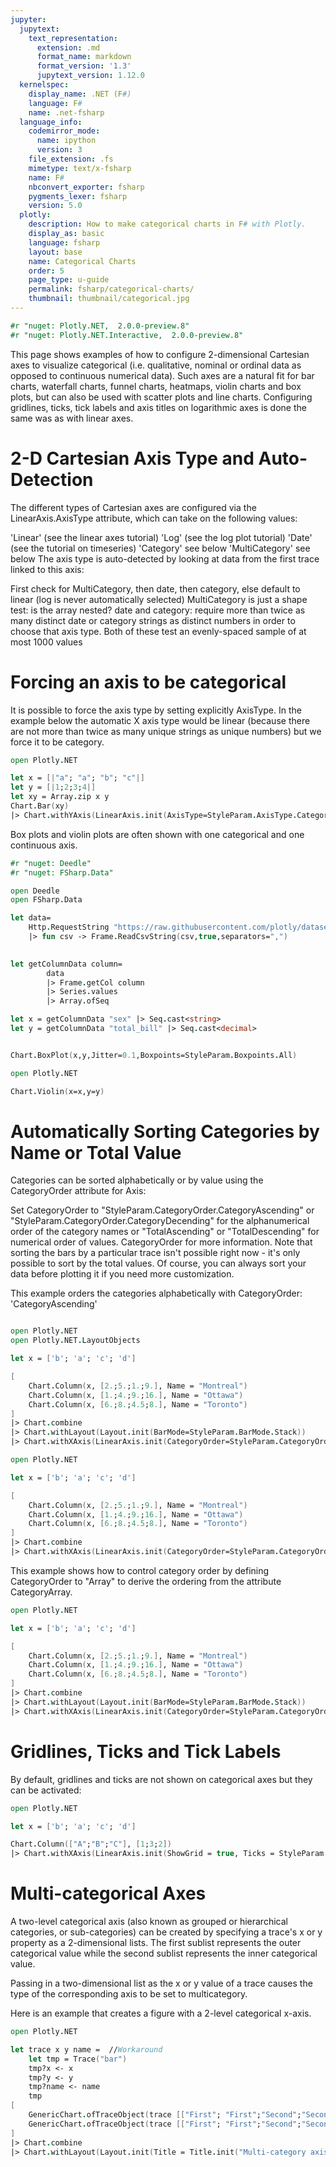 ```yaml
---
jupyter:
  jupytext:
    text_representation:
      extension: .md
      format_name: markdown
      format_version: '1.3'
      jupytext_version: 1.12.0
  kernelspec:
    display_name: .NET (F#)
    language: F#
    name: .net-fsharp
  language_info:
    codemirror_mode:
      name: ipython
      version: 3
    file_extension: .fs
    mimetype: text/x-fsharp
    name: F#
    nbconvert_exporter: fsharp
    pygments_lexer: fsharp
    version: 5.0
  plotly:
    description: How to make categorical charts in F# with Plotly.
    display_as: basic
    language: fsharp
    layout: base
    name: Categorical Charts
    order: 5
    page_type: u-guide
    permalink: fsharp/categorical-charts/
    thumbnail: thumbnail/categorical.jpg
---
```


```fsharp  dotnet_interactive={"language": "fsharp"}
#r "nuget: Plotly.NET,  2.0.0-preview.8"
#r "nuget: Plotly.NET.Interactive,  2.0.0-preview.8"

```

This page shows examples of how to configure 2-dimensional Cartesian axes to visualize categorical (i.e. qualitative, nominal or ordinal data as opposed to continuous numerical data). Such axes are a natural fit for bar charts, waterfall charts, funnel charts, heatmaps, violin charts and box plots, but can also be used with scatter plots and line charts. Configuring gridlines, ticks, tick labels and axis titles on logarithmic axes is done the same was as with linear axes.


# 2-D Cartesian Axis Type and Auto-Detection

The different types of Cartesian axes are configured via the LinearAxis.AxisType attribute, which can take on the following values:

'Linear' (see the linear axes tutorial)
'Log' (see the log plot tutorial)
'Date' (see the tutorial on timeseries)
'Category' see below
'MultiCategory' see below
The axis type is auto-detected by looking at data from the first trace linked to this axis:

First check for MultiCategory, then date, then category, else default to linear (log is never automatically selected)
MultiCategory is just a shape test: is the array nested?
date and category: require more than twice as many distinct date or category strings as distinct numbers in order to choose that axis type.
Both of these test an evenly-spaced sample of at most 1000 values


# Forcing an axis to be categorical

It is possible to force the axis type by setting explicitly AxisType. In the example below the automatic X axis type would be linear (because there are not more than twice as many unique strings as unique numbers) but we force it to be category.

```fsharp  dotnet_interactive={"language": "fsharp"}
open Plotly.NET

let x = [|"a"; "a"; "b"; "c"|]
let y = [|1;2;3;4|]
let xy = Array.zip x y
Chart.Bar(xy)
|> Chart.withYAxis(LinearAxis.init(AxisType=StyleParam.AxisType.Category))

```

Box plots and violin plots are often shown with one categorical and one continuous axis.

```fsharp  dotnet_interactive={"language": "fsharp"}
#r "nuget: Deedle"
#r "nuget: FSharp.Data"
```

```fsharp  dotnet_interactive={"language": "fsharp"}
open Deedle
open FSharp.Data

let data=
    Http.RequestString "https://raw.githubusercontent.com/plotly/datasets/master/tips.csv"
    |> fun csv -> Frame.ReadCsvString(csv,true,separators=",")
    

let getColumnData column=
        data
        |> Frame.getCol column
        |> Series.values
        |> Array.ofSeq

let x = getColumnData "sex" |> Seq.cast<string>
let y = getColumnData "total_bill" |> Seq.cast<decimal>


Chart.BoxPlot(x,y,Jitter=0.1,Boxpoints=StyleParam.Boxpoints.All)
```

```fsharp  dotnet_interactive={"language": "fsharp"}
open Plotly.NET

Chart.Violin(x=x,y=y)
```

# Automatically Sorting Categories by Name or Total Value

Categories can be sorted alphabetically or by value using the CategoryOrder attribute for Axis:

Set CategoryOrder to "StyleParam.CategoryOrder.CategoryAscending" or "StyleParam.CategoryOrder.CategoryDecending" for the alphanumerical order of the category names or "TotalAscending" or "TotalDescending" for numerical order of values. CategoryOrder for more information. Note that sorting the bars by a particular trace isn't possible right now - it's only possible to sort by the total values. Of course, you can always sort your data before plotting it if you need more customization.

This example orders the categories alphabetically with CategoryOrder: 'CategoryAscending'

```fsharp  dotnet_interactive={"language": "fsharp"}

open Plotly.NET
open Plotly.NET.LayoutObjects

let x = ['b'; 'a'; 'c'; 'd']

[
    Chart.Column(x, [2.;5.;1.;9.], Name = "Montreal")
    Chart.Column(x, [1.;4.;9.;16.], Name = "Ottawa")
    Chart.Column(x, [6.;8.;4.5;8.], Name = "Toronto")
]
|> Chart.combine
|> Chart.withLayout(Layout.init(BarMode=StyleParam.BarMode.Stack))
|> Chart.withXAxis(LinearAxis.init(CategoryOrder=StyleParam.CategoryOrder.CategoryAscending))
```

```fsharp  dotnet_interactive={"language": "fsharp"}
open Plotly.NET

let x = ['b'; 'a'; 'c'; 'd']

[
    Chart.Column(x, [2.;5.;1.;9.], Name = "Montreal")
    Chart.Column(x, [1.;4.;9.;16.], Name = "Ottawa")
    Chart.Column(x, [6.;8.;4.5;8.], Name = "Toronto")
]
|> Chart.combine
|> Chart.withXAxis(LinearAxis.init(CategoryOrder=StyleParam.CategoryOrder.TotalAscending))
```

This example shows how to control category order by defining CategoryOrder to "Array" to derive the ordering from the attribute CategoryArray.

```fsharp  dotnet_interactive={"language": "fsharp"}
open Plotly.NET

let x = ['b'; 'a'; 'c'; 'd']

[
    Chart.Column(x, [2.;5.;1.;9.], Name = "Montreal")
    Chart.Column(x, [1.;4.;9.;16.], Name = "Ottawa")
    Chart.Column(x, [6.;8.;4.5;8.], Name = "Toronto")
]
|> Chart.combine
|> Chart.withLayout(Layout.init(BarMode=StyleParam.BarMode.Stack))
|> Chart.withXAxis(LinearAxis.init(CategoryOrder=StyleParam.CategoryOrder.Array,CategoryArray=['d';'a';'c';'b']))
```

# Gridlines, Ticks and Tick Labels

By default, gridlines and ticks are not shown on categorical axes but they can be activated:

```fsharp  dotnet_interactive={"language": "fsharp"}
open Plotly.NET

let x = ['b'; 'a'; 'c'; 'd']

Chart.Column(["A";"B";"C"], [1;3;2])
|> Chart.withXAxis(LinearAxis.init(ShowGrid = true, Ticks = StyleParam.TickOptions.Outside))
```

# Multi-categorical Axes

A two-level categorical axis (also known as grouped or hierarchical categories, or sub-categories) can be created by specifying a trace's x or y property as a 2-dimensional lists. The first sublist represents the outer categorical value while the second sublist represents the inner categorical value. 

Passing in a two-dimensional list as the x or y value of a trace causes the type of the corresponding axis to be set to multicategory.

Here is an example that creates a figure with a 2-level categorical x-axis.

```fsharp  dotnet_interactive={"language": "fsharp"}
open Plotly.NET

let trace x y name =  //Workaround
    let tmp = Trace("bar")
    tmp?x <- x
    tmp?y <- y
    tmp?name <- name
    tmp
[
    GenericChart.ofTraceObject(trace [["First"; "First";"Second";"Second"];["A"; "B"; "A"; "B"]] [2;3;1;5] "Adults")
    GenericChart.ofTraceObject(trace [["First"; "First";"Second";"Second"];["A"; "B"; "A"; "B"]] [8;3;6;5] "Children")        
]
|> Chart.combine
|> Chart.withLayout(Layout.init(Title = Title.init("Multi-category axis"), Width = 700))

```
